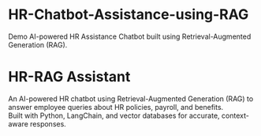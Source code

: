 # HR-Chatbot-Assistance-using-RAG
Demo AI-powered HR Assistance Chatbot built using Retrieval-Augmented Generation (RAG).

# HR-RAG Assistant 

An AI-powered HR chatbot using Retrieval-Augmented Generation (RAG) to answer employee queries about HR policies, payroll, and benefits.  
Built with Python, LangChain, and vector databases for accurate, context-aware responses.
